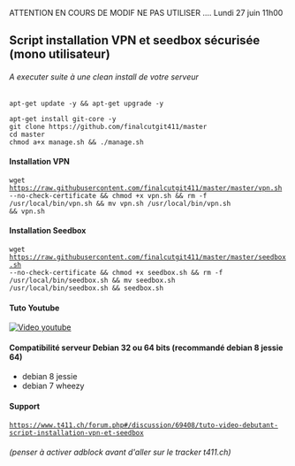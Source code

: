 ATTENTION EN COURS DE MODIF NE PAS UTILISER ....
Lundi 27 juin 11h00


## Script installation VPN et seedbox sécurisée (mono utilisateur)
###### A executer suite à une clean install de votre serveur
```
apt-get update -y && apt-get upgrade -y
```

```
apt-get install git-core -y
git clone https://github.com/finalcutgit411/master
cd master
chmod a+x manage.sh && ./manage.sh
```

#### Installation VPN
<code>wget https://raw.githubusercontent.com/finalcutgit411/master/master/vpn.sh --no-check-certificate && chmod +x vpn.sh && rm -f /usr/local/bin/vpn.sh && mv vpn.sh /usr/local/bin/vpn.sh && vpn.sh</code>

#### Installation Seedbox
<code>wget https://raw.githubusercontent.com/finalcutgit411/master/master/seedbox.sh --no-check-certificate && chmod +x seedbox.sh && rm -f /usr/local/bin/seedbox.sh && mv seedbox.sh /usr/local/bin/seedbox.sh && seedbox.sh</code>





#### Tuto Youtube
[![Video youtube](http://img11.hostingpics.net/pics/552319seedbox.jpg)](https://youtu.be/CRw4nTvR8ng "Video youtube")

#### Compatibilité serveur Debian 32 ou 64 bits (recommandé debian 8 jessie 64)
 * debian 8  jessie 
 * debian 7  wheezy

#### Support
<code>https://www.t411.ch/forum.php#/discussion/69408/tuto-video-debutant-script-installation-vpn-et-seedbox</code>
###### (penser à activer adblock avant d'aller sur le tracker t411.ch)
